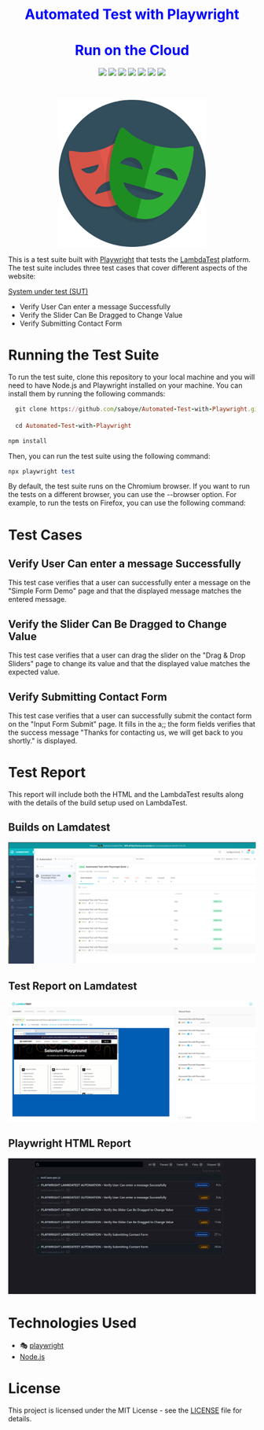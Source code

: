 
<p align="justify">
<h1 align="center" style="color:blue;" id="heading"> Automated Test with Playwright </h1>
<h1 align="center" style="color:blue;" id="heading"> Run on the Cloud </h1>
</p>


<p align="center">
  <img src="https://img.shields.io/github/contributors/saboye/JSBootcampChallenges?color=blue&logo=github&style=for-the-badge">
  <img src="https://img.shields.io/github/forks/saboye/JSBootcampChallenges?logo=github&style=for-the-badge">
  <img src="https://img.shields.io/github/issues-raw/saboye/JSBootcampChallenges?style=for-the-badge">
  <img src="https://img.shields.io/github/last-commit/saboye/JSBootcampChallenges?style=for-the-badge">
  <img src="https://img.shields.io/badge/JavaScript-ES6-green?style=for-the-badge&logo=javascript">
  <img src="https://img.shields.io/badge/Chai-4.3.4-yellow?style=for-the-badge&logo=chai">
  <img src="https://img.shields.io/badge/Mocha-9.1.3-orange?style=for-the-badge&logo=mocha">
</p>




<!-- PROJECT LOGO -->
<br />
<p align="center">
  <a>
    <img src="./images/playwright.png" alt="Logo" width="300" height="300">
  </a>
</p>



This is a test suite built with [Playwright](https://playwright.dev/) that tests the [LambdaTest](https://www.lambdatest.com/selenium-playground/) platform. The test suite includes three test cases that cover different aspects of the website:

[System under test (SUT)](https://www.lambdatest.com/selenium-playground/)

- Verify User Can enter a message Successfully
- Verify the Slider Can Be Dragged to Change Value
- Verify Submitting Contact Form


# Running the Test Suite

To run the test suite,  clone this repository to your local machine and you will need to have Node.js and Playwright installed on your machine. You can install them by running the following commands:

```ruby
  git clone https://github.com/saboye/Automated-Test-with-Playwright.git
  
  cd Automated-Test-with-Playwright
```

```ruby
npm install

```

Then, you can run the test suite using the following command:

```ruby
npx playwright test
```

By default, the test suite runs on the Chromium browser. If you want to run the tests on a different browser, you can use the --browser option. For example, to run the tests on Firefox, you can use the following command:

# Test Cases
## Verify User Can enter a message Successfully
This test case verifies that a user can successfully enter a message on the "Simple Form Demo" page and that the displayed message matches the entered message.

## Verify the Slider Can Be Dragged to Change Value
This test case verifies that a user can drag the slider on the "Drag & Drop Sliders" page to change its value and that the displayed value matches the expected value.

## Verify Submitting Contact Form
This test case verifies that a user can successfully submit the contact form on the "Input Form Submit" page. It fills in the a;; the form fields  verifies that the success message "Thanks for contacting us, we will get back to you shortly." is displayed.

# Test Report 
This report will include both the HTML and the LambdaTest results along with the details of the build setup used on LambdaTest.

## Builds on Lamdatest 
<p align="center">
  <a>
    <img src="./images/lambdatest_build.png" alt="Builds on Lamdatest " >
  </a>
</p>

## Test Report on Lamdatest 
<p align="center">
  <a>
    <img src="./images/lambdatest_report.png" alt="Test Report on Lamdatest" >
  </a>
</p>

## Playwright HTML Report 
<p align="center">
  <a>
    <img src="./images/html-report.png" alt="Playwright HTML Report" >
  </a>
</p>

# Technologies Used 

- 🎭 [playwright](https://playwright.dev/) 
- [Node.js](https://nodejs.org/en)

# License
This project is licensed under the MIT License - see the [LICENSE](https://github.com/saboye/Automated-Test-with-Playwright/blob/main/LICENSE) file for details.

